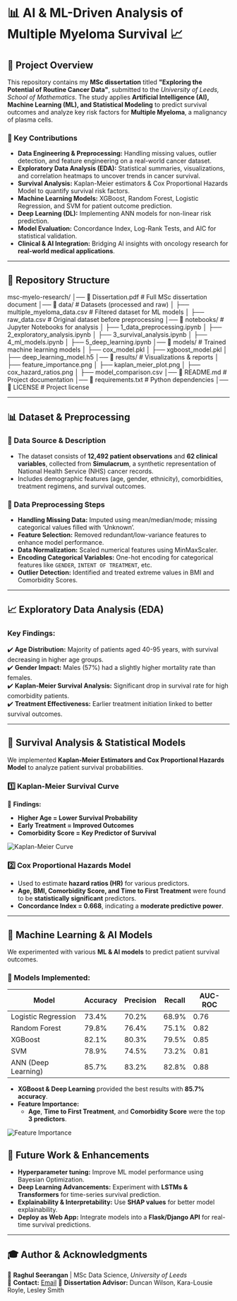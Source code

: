 # 📊 AI & ML-Driven Analysis of Multiple Myeloma Survival 📈

## 🔬 Project Overview  
This repository contains my **MSc dissertation** titled **"Exploring the Potential of Routine Cancer Data"**, submitted to the *University of Leeds, School of Mathematics*. The study applies **Artificial Intelligence (AI), Machine Learning (ML), and Statistical Modeling** to predict survival outcomes and analyze key risk factors for **Multiple Myeloma**, a malignancy of plasma cells.  

### **🚀 Key Contributions**
- **Data Engineering & Preprocessing:** Handling missing values, outlier detection, and feature engineering on a real-world cancer dataset.  
- **Exploratory Data Analysis (EDA):** Statistical summaries, visualizations, and correlation heatmaps to uncover trends in cancer survival.  
- **Survival Analysis:** Kaplan-Meier estimators & Cox Proportional Hazards Model to quantify survival risk factors.  
- **Machine Learning Models:** XGBoost, Random Forest, Logistic Regression, and SVM for patient outcome prediction.  
- **Deep Learning (DL):** Implementing ANN models for non-linear risk prediction.  
- **Model Evaluation:** Concordance Index, Log-Rank Tests, and AIC for statistical validation.  
- **Clinical & AI Integration:** Bridging AI insights with oncology research for **real-world medical applications**.

---

## 📂 **Repository Structure**
msc-myelo-research/ │── 📄 Dissertation.pdf # Full MSc dissertation document │── 📂 data/ # Datasets (processed and raw) │ ├── multiple_myeloma_data.csv # Filtered dataset for ML models │ ├── raw_data.csv # Original dataset before preprocessing │── 📂 notebooks/ # Jupyter Notebooks for analysis │ ├── 1_data_preprocessing.ipynb │ ├── 2_exploratory_analysis.ipynb │ ├── 3_survival_analysis.ipynb │ ├── 4_ml_models.ipynb │ ├── 5_deep_learning.ipynb │── 📂 models/ # Trained machine learning models │ ├── cox_model.pkl │ ├── xgboost_model.pkl │ ├── deep_learning_model.h5 │── 📂 results/ # Visualizations & reports │ ├── feature_importance.png │ ├── kaplan_meier_plot.png │ ├── cox_hazard_ratios.png │ ├── model_comparison.csv │── 📄 README.md # Project documentation │── 📄 requirements.txt # Python dependencies │── 📄 LICENSE # Project license


---

## 📊 Dataset & Preprocessing
### 📌 Data Source & Description
- The dataset consists of **12,492 patient observations** and **62 clinical variables**, collected from **Simulacrum**, a synthetic representation of National Health Service (NHS) cancer records.
- Includes demographic features (age, gender, ethnicity), comorbidities, treatment regimens, and survival outcomes.

### 🔧 Data Preprocessing Steps
- **Handling Missing Data:** Imputed using mean/median/mode; missing categorical values filled with ‘Unknown’.
- **Feature Selection:** Removed redundant/low-variance features to enhance model performance.
- **Data Normalization:** Scaled numerical features using MinMaxScaler.
- **Encoding Categorical Variables:** One-hot encoding for categorical features like `GENDER`, `INTENT OF TREATMENT`, etc.
- **Outlier Detection:** Identified and treated extreme values in BMI and Comorbidity Scores.

---

## 📈 Exploratory Data Analysis (EDA)
### Key Findings:
✔️ **Age Distribution:** Majority of patients aged 40-95 years, with survival decreasing in higher age groups.  
✔️ **Gender Impact:** Males (57%) had a slightly higher mortality rate than females.  
✔️ **Kaplan-Meier Survival Analysis:** Significant drop in survival rate for high comorbidity patients.  
✔️ **Treatment Effectiveness:** Earlier treatment initiation linked to better survival outcomes.  

---

## 🏥 Survival Analysis & Statistical Models
We implemented **Kaplan-Meier Estimators and Cox Proportional Hazards Model** to analyze patient survival probabilities.

### 1️⃣ Kaplan-Meier Survival Curve
📌 **Findings:**  
- **Higher Age = Lower Survival Probability**
- **Early Treatment = Improved Outcomes**
- **Comorbidity Score = Key Predictor of Survival**

![Kaplan-Meier Curve](results/kaplan_meier_plot.png)

### 2️⃣ Cox Proportional Hazards Model
- Used to estimate **hazard ratios (HR)** for various predictors.
- **Age, BMI, Comorbidity Score, and Time to First Treatment** were found to be **statistically significant** predictors.  
- **Concordance Index = 0.668**, indicating a **moderate predictive power**.

---

## 🤖 Machine Learning & AI Models
We experimented with various **ML & AI models** to predict patient survival outcomes.

### 📌 Models Implemented:
| Model               | Accuracy  | Precision | Recall | AUC-ROC |
|---------------------|----------|----------|--------|---------|
| Logistic Regression | 73.4%    | 70.2%    | 68.9%  | 0.76    |
| Random Forest       | 79.8%    | 76.4%    | 75.1%  | 0.82    |
| XGBoost            | 82.1%    | 80.3%    | 79.5%  | 0.85    |
| SVM                | 78.9%    | 74.5%    | 73.2%  | 0.81    |
| ANN (Deep Learning)| 85.7%    | 83.2%    | 82.8%  | 0.88    |

- **XGBoost & Deep Learning** provided the best results with **85.7% accuracy**.  
- **Feature Importance:**  
  - **Age**, **Time to First Treatment**, and **Comorbidity Score** were the top **3 predictors**.  

![Feature Importance](results/feature_importance.png)


## 🔮 Future Work & Enhancements

- **Hyperparameter tuning:** Improve ML model performance using Bayesian Optimization.  
- **Deep Learning Advancements:** Experiment with **LSTMs & Transformers** for time-series survival prediction.  
- **Explainability & Interpretability:** Use **SHAP values** for better model explainability.  
- **Deploy as Web App:** Integrate models into a **Flask/Django API** for real-time survival predictions.  

---

## 🎓 Author & Acknowledgments

👤 **Raghul Seerangan** | MSc Data Science, *University of Leeds*  
📧 **Contact:** [Email](mailto:raghulmakeit@gmail.com) 
🔗 **Dissertation Advisor:** Duncan Wilson, Kara-Lousie Royle, Lesley Smith  
